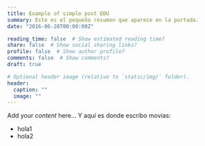 ```yaml
---
title: Example of simple post EDU
summary: Este es el pequeño resumen que aparece en la portada.
date: "2016-06-28T00:00:00Z"

reading_time: false  # Show estimated reading time?
share: false  # Show social sharing links?
profile: false  # Show author profile?
comments: false  # Show comments?
draft: true

# Optional header image (relative to `static/img/` folder).
header:
  caption: ""
  image: ""
---
```


Add your *content* here...
Y aquí es donde escribo movias:
+ hola1
+ hola2
